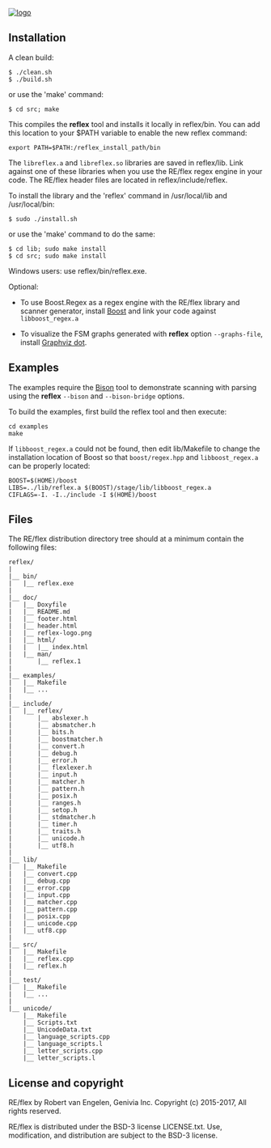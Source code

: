 [![logo][logo-url]][reflex-url]

Installation
------------

A clean build:

    $ ./clean.sh
    $ ./build.sh

or use the 'make' command:

    $ cd src; make

This compiles the **reflex** tool and installs it locally in reflex/bin.  You
can add this location to your $PATH variable to enable the new reflex command:

    export PATH=$PATH:/reflex_install_path/bin

The `libreflex.a` and `libreflex.so` libraries are saved in reflex/lib.  Link
against one of these libraries when you use the RE/flex regex engine in your
code.  The RE/flex header files are located in reflex/include/reflex.

To install the library and the 'reflex' command in /usr/local/lib and
/usr/local/bin:

    $ sudo ./install.sh

or use the 'make' command to do the same:

    $ cd lib; sudo make install
    $ cd src; sudo make install

Windows users: use reflex/bin/reflex.exe.

Optional:

- To use Boost.Regex as a regex engine with the RE/flex library and scanner
  generator, install [Boost][boost-url] and link your code against
  `libboost_regex.a`

- To visualize the FSM graphs generated with **reflex** option `--graphs-file`,
  install [Graphviz dot][dot-url].


Examples
--------

The examples require the [Bison][bison-url] tool to demonstrate scanning with
parsing using the **reflex** `--bison` and `--bison-bridge` options.

To build the examples, first build the reflex tool and then execute:

    cd examples
    make

If `libboost_regex.a` could not be found, then edit lib/Makefile to change the
installation location of Boost so that `boost/regex.hpp` and `libboost_regex.a`
can be properly located:

    BOOST=$(HOME)/boost
    LIBS=../lib/reflex.a $(BOOST)/stage/lib/libboost_regex.a
    CIFLAGS=-I. -I../include -I $(HOME)/boost


Files
-----

The RE/flex distribution directory tree should at a minimum contain the
following files:

    reflex/
    |
    |__ bin/
    |   |__ reflex.exe
    |
    |__ doc/
    |   |__ Doxyfile
    |   |__ README.md
    |   |__ footer.html
    |   |__ header.html
    |   |__ reflex-logo.png
    |   |__ html/
    |   |   |__ index.html
    |   |__ man/
    |       |__ reflex.1
    |
    |__ examples/
    |   |__ Makefile
    |   |__ ...
    |
    |__ include/
    |   |__ reflex/
    |       |__ abslexer.h
    |       |__ absmatcher.h
    |       |__ bits.h
    |       |__ boostmatcher.h
    |       |__ convert.h
    |       |__ debug.h
    |       |__ error.h
    |       |__ flexlexer.h
    |       |__ input.h
    |       |__ matcher.h
    |       |__ pattern.h
    |       |__ posix.h
    |       |__ ranges.h
    |       |__ setop.h
    |       |__ stdmatcher.h
    |       |__ timer.h
    |       |__ traits.h
    |       |__ unicode.h
    |       |__ utf8.h
    |
    |__ lib/
    |   |__ Makefile
    |   |__ convert.cpp
    |   |__ debug.cpp
    |   |__ error.cpp
    |   |__ input.cpp
    |   |__ matcher.cpp
    |   |__ pattern.cpp
    |   |__ posix.cpp
    |   |__ unicode.cpp
    |   |__ utf8.cpp
    |
    |__ src/
    |   |__ Makefile
    |   |__ reflex.cpp
    |   |__ reflex.h
    |
    |__ test/
    |   |__ Makefile
    |   |__ ...
    |
    |__ unicode/
        |__ Makefile
        |__ Scripts.txt
        |__ UnicodeData.txt
        |__ language_scripts.cpp
        |__ language_scripts.l
        |__ letter_scripts.cpp
        |__ letter_scripts.l


License and copyright
---------------------

RE/flex by Robert van Engelen, Genivia Inc.
Copyright (c) 2015-2017, All rights reserved.   

RE/flex is distributed under the BSD-3 license LICENSE.txt.
Use, modification, and distribution are subject to the BSD-3 license.

[logo-url]: https://www.genivia.com/images/reflex-logo.png
[reflex-url]: https://www.genivia.com/get-reflex.html
[manual-url]: https://www.genivia.com/doc/reflex/html
[flex-url]: http://dinosaur.compilertools.net/#flex
[lex-url]: http://dinosaur.compilertools.net/#lex
[bison-url]: http://dinosaur.compilertools.net/#bison
[dot-url]: http://www.graphviz.org
[FSM-url]: https://www.genivia.com/images/reflex-FSM.png
[boost-url]: http://www.boost.org

